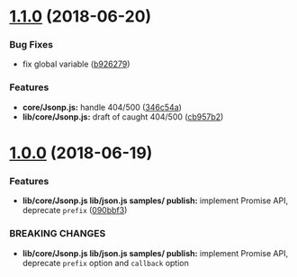 <a name="1.1.0"></a>
# [1.1.0](https://github.com/lbwa/jsonp/compare/v1.0.0...v1.1.0) (2018-06-20)


### Bug Fixes

* fix global variable ([b926279](https://github.com/lbwa/jsonp/commit/b926279))


### Features

* **core/Jsonp.js:** handle 404/500 ([346c54a](https://github.com/lbwa/jsonp/commit/346c54a))
* **lib/core/Jsonp.js:** draft of caught 404/500 ([cb957b2](https://github.com/lbwa/jsonp/commit/cb957b2))



<a name="1.0.0"></a>
# [1.0.0](https://github.com/lbwa/jsonp/compare/090bbf3...v1.0.0) (2018-06-19)


### Features

* **lib/core/Jsonp.js lib/json.js samples/ publish:** implement Promise API, deprecate `prefix` ([090bbf3](https://github.com/lbwa/jsonp/commit/090bbf3))


### BREAKING CHANGES

* **lib/core/Jsonp.js lib/json.js samples/ publish:** implement Promise API, deprecate `prefix` option and `callback` option



